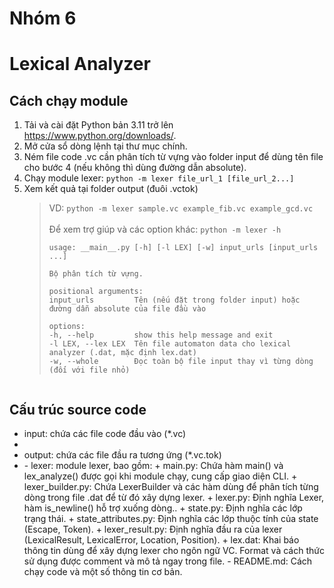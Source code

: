 # Nhóm 6

<h1>Lexical Analyzer</h1>

<h2>Cách chạy module</h2>

1. Tải và cài đặt Python bản 3.11 trở lên https://www.python.org/downloads/.
2. Mở cửa sổ dòng lệnh tại thư mục chính.
3. Ném file code .vc cần phân tích từ vựng vào folder input để dùng tên file cho bước 4 (nếu không thì dùng đường dẫn absolute).
4. Chạy module lexer: `python -m lexer file_url_1 [file_url_2...]`
5. Xem kết quả tại folder output (đuôi .vctok)
   > VD: `python -m lexer sample.vc example_fib.vc example_gcd.vc`<br><br>
   > Để xem trợ giúp và các option khác: `python -m lexer -h`
   > ```console
   > usage: __main__.py [-h] [-l LEX] [-w] input_urls [input_urls ...]
   >
   > Bộ phân tích từ vựng.
   >
   >positional arguments:
   >input_urls         Tên (nếu đặt trong folder input) hoặc đường dẫn absolute của file đầu vào
   >
   >options:
   >-h, --help         show this help message and exit
   >-l LEX, --lex LEX  Tên file automaton data cho lexical analyzer (.dat, mặc định lex.dat)
   >-w, --whole        Đọc toàn bộ file input thay vì từng dòng (đối với file nhỏ)
   ```

<h2>Cấu trúc source code</h2>

<ul>
<li>input: chứa các file code đầu vào (*.vc)<li>
<li>output:  chứa các file đầu ra tương ứng (*.vc.tok)<li>
-	lexer: module lexer, bao gồm:
+	main.py: Chứa hàm main() và lex_analyze() được gọi khi module chạy, cung cấp giao diện CLI.
+	lexer_builder.py: Chứa LexerBuilder và các hàm dùng để phân tích từng dòng trong file .dat để từ đó xây dựng lexer.
+	lexer.py: Định nghĩa Lexer, hàm is_newline() hỗ trợ xuống dòng..
+	state.py: Định nghĩa các lớp trạng thái.
+	state_attributes.py: Định nghĩa các lớp thuộc tính của state (Escape, Token).
+	lexer_result.py: Định nghĩa đầu ra của lexer (LexicalResult, LexicalError, Location, Position).
+	lex.dat: Khai báo thông tin dùng để xây dựng lexer cho ngôn ngữ VC. Format và cách thức sử dụng được comment và mô tả ngay trong file.
-	README.md: Cách chạy code và một số thông tin cơ bản.
</ul>
